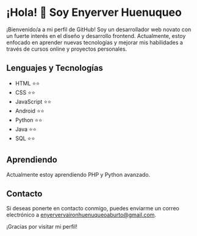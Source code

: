 # ¡Hola! 👋 Soy Enyerver Huenuqueo

¡Bienvenido/a a mi perfil de GitHub! Soy un desarrollador web novato con un fuerte interés en el diseño y desarrollo frontend. Actualmente, estoy enfocado en aprender nuevas tecnologías y mejorar mis habilidades a través de cursos online y proyectos personales.

## Lenguajes y Tecnologías

- HTML ⭐⭐
- CSS ⭐⭐
- JavaScript ⭐⭐
- Android ⭐⭐
- Python ⭐⭐
- Java ⭐⭐
- SQL ⭐⭐

## Aprendiendo

Actualmente estoy aprendiendo PHP y Python avanzado.

## Contacto

Si deseas ponerte en contacto conmigo, puedes enviarme un correo electrónico a enyervervaironhuenuqueoaburto@gmail.com.

¡Gracias por visitar mi perfil!
